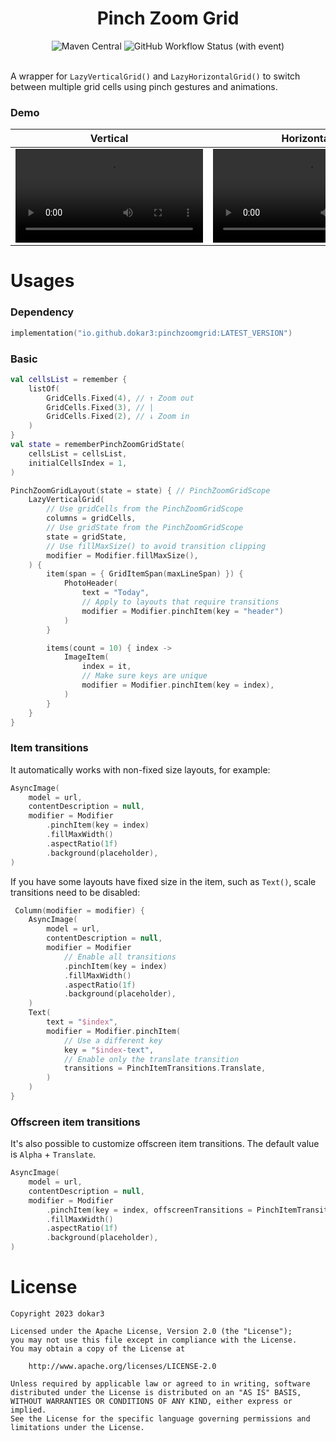 <div align="center">
<h1>Pinch Zoom Grid</h1>
<img alt="Maven Central" src="https://img.shields.io/maven-central/v/io.github.dokar3/pinchzoomgrid?style=flat-square&color=%232DBEC0">
<img alt="GitHub Workflow Status (with event)" src="https://img.shields.io/github/actions/workflow/status/dokar3/pinch-zoom-grid/android.yaml?style=flat-square">
</div>

<br />

A wrapper for `LazyVerticalGrid()` and `LazyHorizontalGrid()` to switch between multiple grid
cells using pinch gestures and animations.

### Demo

| Vertical                                                                                                      | Horizontal                                                                                                    | Invoke                                                                                                        |
|---------------------------------------------------------------------------------------------------------------|---------------------------------------------------------------------------------------------------------------|---------------------------------------------------------------------------------------------------------------|
| <video src="https://github.com/dokar3/pinch-zoom-grid/assets/68095777/c887f62f-a107-400d-a33e-0f1fc21bdd2f"/> | <video src="https://github.com/dokar3/pinch-zoom-grid/assets/68095777/246c34d4-0642-4f90-a906-8b995b54e6ba"/> | <video src="https://github.com/dokar3/pinch-zoom-grid/assets/68095777/be1cdd86-8550-4add-8b31-cb3101390c2e"/> |


# Usages

### Dependency

```kotlin
implementation("io.github.dokar3:pinchzoomgrid:LATEST_VERSION")
```

### Basic

```kotlin
val cellsList = remember {
    listOf(
        GridCells.Fixed(4), // ↑ Zoom out
        GridCells.Fixed(3), // |
        GridCells.Fixed(2), // ↓ Zoom in
    )
}
val state = rememberPinchZoomGridState(
    cellsList = cellsList,
    initialCellsIndex = 1,
)

PinchZoomGridLayout(state = state) { // PinchZoomGridScope
    LazyVerticalGrid(
        // Use gridCells from the PinchZoomGridScope
        columns = gridCells,
        // Use gridState from the PinchZoomGridScope
        state = gridState,
        // Use fillMaxSize() to avoid transition clipping
        modifier = Modifier.fillMaxSize(),
    ) {
        item(span = { GridItemSpan(maxLineSpan) }) {
            PhotoHeader(
                text = "Today",
                // Apply to layouts that require transitions
                modifier = Modifier.pinchItem(key = "header")
            )
        }

        items(count = 10) { index ->
            ImageItem(
                index = it,
                // Make sure keys are unique
                modifier = Modifier.pinchItem(key = index),
            )
        }
    }
}
```

### Item transitions

It automatically works with non-fixed size layouts, for example:

```kotlin
AsyncImage(
    model = url,
    contentDescription = null,
    modifier = Modifier
        .pinchItem(key = index)
        .fillMaxWidth()
        .aspectRatio(1f)
        .background(placeholder),
)
```

If you have some layouts have fixed size in the item, such as `Text()`, scale transitions need to be disabled:

```kotlin
 Column(modifier = modifier) {
    AsyncImage(
        model = url,
        contentDescription = null,
        modifier = Modifier
            // Enable all transitions
            .pinchItem(key = index)
            .fillMaxWidth()
            .aspectRatio(1f)
            .background(placeholder),
    )
    Text(
        text = "$index",
        modifier = Modifier.pinchItem(
            // Use a different key
            key = "$index-text",
            // Enable only the translate transition
            transitions = PinchItemTransitions.Translate,
        )
    )
}
```

### Offscreen item transitions

It's also possible to customize offscreen item transitions. The default value is `Alpha` + `Translate`.

```kotlin
AsyncImage(
    model = url,
    contentDescription = null,
    modifier = Modifier
        .pinchItem(key = index, offscreenTransitions = PinchItemTransitions.Translate)
        .fillMaxWidth()
        .aspectRatio(1f)
        .background(placeholder),
)
```


# License
```
Copyright 2023 dokar3

Licensed under the Apache License, Version 2.0 (the "License");
you may not use this file except in compliance with the License.
You may obtain a copy of the License at

    http://www.apache.org/licenses/LICENSE-2.0

Unless required by applicable law or agreed to in writing, software
distributed under the License is distributed on an "AS IS" BASIS,
WITHOUT WARRANTIES OR CONDITIONS OF ANY KIND, either express or implied.
See the License for the specific language governing permissions and
limitations under the License.
```
